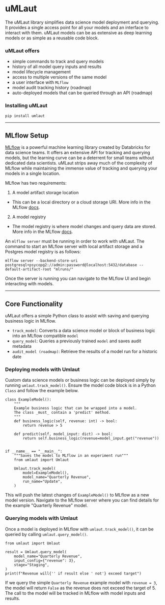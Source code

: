 # uMLaut

The uMLaut library simplifies data science model deployment and querying. It provides a single access point for all your models and an interface to interact with them. uMLaut models can be as extensive as deep learning models or as simple as a reusable code block.

### uMLaut offers
- simple commands to track and query models
- history of all model query inputs and results
- model lifecycle management
- access to multiple versions of the same model
- a user interface with `MLflow`
- model audit tracking history (roadmap)
- auto-deployed models that can be queried through an API (roadmap)

### Installing uMLaut
`pip install umlaut`
___
## MLflow Setup
[MLflow](https://bit.ly/3eHJsx3) is a powerful machine learning library created by Databricks for data science teams. It offers an extensive API for tracking and querying models, but the learning curve can be a deterrent for small teams without dedicated data scientists. uMLaut strips away much of the complexity of MLflow while maintaining the immense value of tracking and querying your models in a single location. 

MLflow has two requirements:
1) A model artifact storage location
- This can be a local directory or a cloud storage URI. More info in the MLflow [docs](https://mlflow.org/docs/latest/tracking.html#artifact-stores).
2) A model registry
- The model registry is where model changes and query data are stored. More info in the MLflow [docs](https://mlflow.org/docs/latest/tracking.html#backend-stores).

An `mlflow server` must be running in order to work with uMLaut. The command to start an MLflow server with local artifact storage and a Postgres model registry is as follows:

`mlflow server --backend-store-uri postgresql+psycopg2://admin:password@localhost:5432/database --default-artifact-root "mlruns/"`

Once the server is running you can navigate to the MLflow UI and begin interacting with models.

____
## Core Functionality
uMLaut offers a simple Python class to assist with saving and querying business logic in MLflow.

- `track_model`: Converts a data science model or block of business logic into an MLflow compatible `model`
- `query_model`: Queries a previously trained `model` and saves audit metadata
- `audit_model (roadmap)`: Retrieve the results of a model run for a historic date

### Deploying models with Umlaut
Custom data science models or business logic can be deployed simply by running `umlaut.track_model()`. Ensure the model code block is in a Python `Class` and follow the example below.

```
class ExampleModel():
    """
    Example business logic that can be wrapped into a model.
    The class _must_ contain a 'predict' method.
    """
    def business_logic(self, revenue: int) -> bool:
        return revenue > 5

    def predict(self, model_input: dict) -> bool:
        return self.business_logic(revenue=model_input.get("revenue"))


if __name__ == "__main__":
    """Saves the model to MLflow in an experiment run"""
    from umlaut import Umlaut

    Umlaut.track_model(
        model=ExampleModel(),
        model_name="Quarterly Revenue",
        run_name="Update",
    )
```

This will push the latest changes of `ExampleModel()` to MLflow as a new model version. Navigate to the MLflow server where you can find details for the example "Quarterly Revenue" model.


### Querying models with Umlaut
Once a model is deployed in MLflow with `umlaut.track_model()`, it can be queried by calling `umlaut.query_model()`.

```
from umlaut import Umlaut

result = Umlaut.query_model(
    model_name="Quarterly Revenue",
    input_config={"revenue": 3},
    stage="Staging",
)
print(f"Revenue will{'' if result else ' not'} exceed target")
```

If we query the simple `Quarterly Revenue` example model with `revenue = 3`, the model will return `False` as the revenue does not exceed the target of 5. The call to the model will be tracked in MLflow with model inputs and results.
